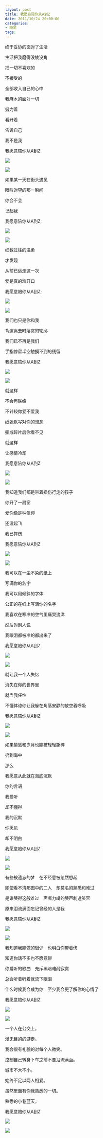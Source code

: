 ```yaml
---
layout: post
title: 我愿意陪你从A到Z
date: 2011/10/24 20:00:00
categories: 
- 随笔
tags: 
---
```


终于妥协的面对了生活

生活把我磨得没棱没角

把一切不喜欢的

不接受的

全部收入自己的心中

我麻木的面对一切

努力着

看开着

告诉自己

我不是我

我愿意陪你从A到Z

![](http://pics.naaln.com/blog/2019-01-14-091927.jpg)

![](http://pics.naaln.com/blog/2019-01-14-091928.jpg)

如果某一天在街头遇见

眼眸对望的那一瞬间

你会不会

记起我

我愿意陪你从A到Z;

![](http://pics.naaln.com/blog/2019-01-14-091929.jpg)

![](http://pics.naaln.com/blog/2019-01-14-091931.jpg)

细数过往的温柔

才发现

从前已远走这一次

爱是真的难开口

我愿意陪你从A到Z;

![](http://pics.naaln.com/blog/2019-01-14-091933.jpg)

![](http://pics.naaln.com/blog/2019-01-14-091934.jpg)

我们也只是你和我

背道离去时落寞的轮廓

我们已不再是我们

手指停留半空触摸不到的残留

我愿意陪你从A到Z

![][1]

![][2]

就这样

不会再联络

不计较你爱不爱我

纸张默写对你的想念

撕成碎片后你看不见

就这样

让感情冷却

我愿意陪你从A到Z

![][3]

![][4]

我知道我们都是带着损伤行走的孩子

你开了一扇窗

爱你像是种信仰

还没起飞

我已摔伤

我愿意陪你从A到Z

![](http://pics.naaln.com/blog/2019-01-14-091936.jpg)

![](http://pics.naaln.com/blog/2019-01-14-91937.jpg)

我可以在一尘不染的纸上

写满你的名字

我可以用倾斜的字体

公正的在纸上写满你的名字

我喜欢在寒冷的空气里痛哭流涕

然后对别人说

我眼泪都被冷的都出来了

我愿意陪你从A到Z

![](http://pics.naaln.com/blog/2019-01-14-091937.jpg)

![](http://pics.naaln.com/blog/2019-01-14-091938.jpg)

就让我一个人失忆

消失在你的世界里

就当我任性

不懂体谅你让我躲在角落安静的放空着呼吸

我愿意陪你从A到Z

![][5]

![][6]

如果情感和岁月也能被轻轻撕碎

扔到海中

那么

我愿意从此就在海底沉默

你的言语

我爱听

却不懂得

我的沉默

你愿见

却不明白

我愿意陪你从A到Z

![][7]

![][8]

有些被遗忘的梦　在不经意被忽然想起

即使看不清那图中的二人　却莫名的熟悉和难过

是谁哭得这般难过　声嘶力竭的哭声刺透笑容

原来泪流满面忘记曾经的人是我

我愿意陪你从A到Z

![][9]

![][10]

我知道我能做的很少　也明白你带着伤

知道你话不多也不愿意聊

你爱听的歌曲　充斥黑暗难耐寂寞

总会听着听着就流下眼泪

什么时候我会成为你　至少我会更了解你的心情了

我愿意陪你从A到Z

![][11]

![][12]

一个人在公交上。

漫无目的的游走。

我会很有礼貌的对每个人微笑。

控制自己转身下车之前不要泪流满面。

城市不大不小。

始终不足以两人相爱。

虽然里面有你我熟悉的一切。

熟悉的小巷蓝天。

我愿意陪你从A到Z

![](http://pics.naaln.com/blog/2019-01-14-091939.jpg)

![](http://pics.naaln.com/blog/2019-01-14-091940.jpg)


[1]:https://ww4.sinaimg.cn/large/006tNc79gw1f50zrn7dvtj308c0693yk

[2]:https://ww2.sinaimg.cn/large/006tNc79gw1f50zrvmg0bj308c069wej

[3]:https://ww3.sinaimg.cn/large/006tNc79gw1f50zs2e0x3j308c069aa3

[4]:https://ww1.sinaimg.cn/large/006tNc79gw1f50zs9575pj308c06974c

[5]:https://ww4.sinaimg.cn/large/006tNc79gw1f50zsg5zy7j308c069dfx

[6]:https://ww4.sinaimg.cn/large/006tNc79gw1f50zsog54oj308c069t8r

[7]:https://ww3.sinaimg.cn/large/006tNc79gw1f50zsuuhljj308c069wej

[8]:https://ww3.sinaimg.cn/large/006tNc79gw1f50zt0khk1j308c069jrf

[9]:https://ww3.sinaimg.cn/large/006tNc79gw1f50zt7fqbdj308c069jrf

[10]:https://ww3.sinaimg.cn/large/006tNc79gw1f50ztdzxxzj308c06974c

[11]:https://ww1.sinaimg.cn/large/006tNc79gw1f50ztkbq0ij308c06974d

[12]:https://ww4.sinaimg.cn/large/006tNc79gw1f50ztqfhb9j308c0693yj
